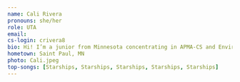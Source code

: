 ```yaml
---
name: Cali Rivera
pronouns: she/her
role: UTA
email:
cs-login: crivera8
bio: Hi! I’m a junior from Minnesota concentrating in APMA-CS and Environmental Studies. In my free time, you'll find me running on the East Bay Bike Path, watching GBBO, or chilling in my hammock anywhere on campus with two trees :)
hometown: Saint Paul, MN
photo: Cali.jpeg
top-songs: [Starships, Starships, Starships, Starships, Starships]
---
```

